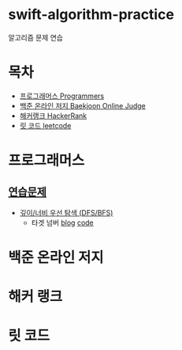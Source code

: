 # swift-algorithm-practice
알고리즘 문제 연습

# 목차

* [프로그래머스 Programmers](#프로그래머스)
* [백준 온라인 저지 Baekjoon Online Judge](#백준-온라인-저지)
* [해커랭크 HackerRank](#해커-랭크)
* [릿 코드 leetcode](#릿-코드)

# 프로그래머스

## [연습문제](https://programmers.co.kr/learn/challenges)

* [깊이/너비 우선 탐색 (DFS/BFS)](https://programmers.co.kr/learn/courses/30/parts/12421)
  * 타겟 넘버 [blog](https://keeplo.tistory.com/297) [code](https://github.com/Keeplo/swift-algorithm-practice/blob/main/programmers-practice/DFS/BFS-타깃_넘버/main.swift)

# 백준 온라인 저지
# 해커 랭크
# 릿 코드
